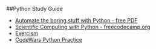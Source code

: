 ##Python Study Guide
- [Automate the boring stuff with Python - free PDF](https://automatetheboringstuff.com/2e/)
- [Scientific Computing with Python - freecodecamp.org](https://www.freecodecamp.org/learn/scientific-computing-with-python/)
- [Exercism](https://exercism.org/tracks/python)
- [CodeWars Python Practice](https://www.codewars.com/kata/search/python)
